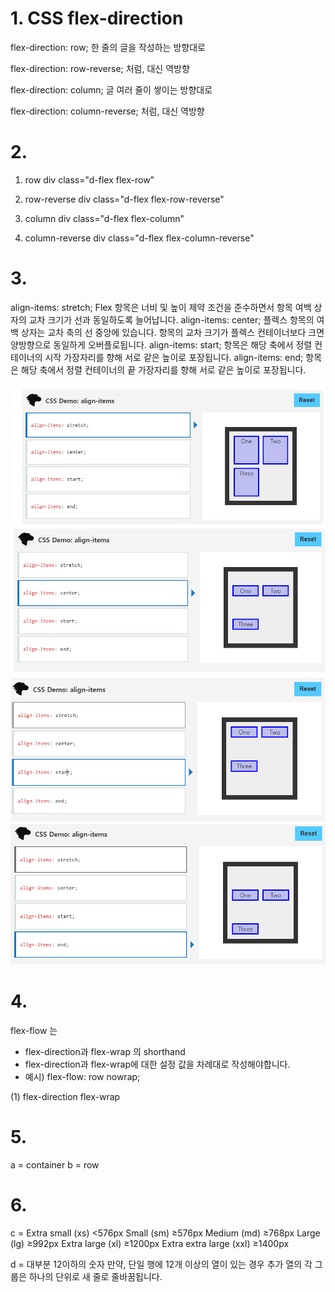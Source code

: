 # 1. CSS flex-direction
flex-direction: row;
한 줄의 글을 작성하는 방향대로

flex-direction: row-reverse;
<row>처럼, 대신 역방향

flex-direction: column;
글 여러 줄이 쌓이는 방향대로

flex-direction: column-reverse;
<column>처럼, 대신 역방향



# 2.
1) row
div class="d-flex flex-row"

2) row-reverse
div class="d-flex flex-row-reverse"

3) column
div class="d-flex flex-column"

4) column-reverse
div class="d-flex flex-column-reverse"


# 3.
align-items: stretch;
Flex 항목은 너비 및 높이 제약 조건을 준수하면서 항목 여백 상자의 교차 크기가 선과 동일하도록 늘어납니다.
align-items: center;
플렉스 항목의 여백 상자는 교차 축의 선 중앙에 있습니다. 항목의 교차 크기가 플렉스 컨테이너보다 크면 양방향으로 동일하게 오버플로됩니다.
align-items: start;
항목은 해당 축에서 정렬 컨테이너의 시작 가장자리를 향해 서로 같은 높이로 포장됩니다.
align-items: end;
항목은 해당 축에서 정렬 컨테이너의 끝 가장자리를 향해 서로 같은 높이로 포장됩니다.

![image-20220208134502457](homework.assets/image-20220208134502457.png)![image-20220208134529254](homework.assets/image-20220208134529254.png)![image-20220208134615878](homework.assets/image-20220208134615878.png)![image-20220208134629561](homework.assets/image-20220208134629561.png)



# 4.
flex-flow 는 
 - flex-direction과 flex-wrap 의 shorthand
 - flex-direction과 flex-wrap에 대한 설정 값을 차례대로 작성해야합니다.
 - 예시) flex-flow: row nowrap;

 (1) flex-direction flex-wrap



# 5.
a = container
b = row



# 6.
c = 
Extra small (xs) <576px
Small (sm) ≥576px
Medium (md) ≥768px
Large (lg) ≥992px
Extra large (xl) ≥1200px
Extra extra large (xxl) ≥1400px

d = 
대부분 12이하의 숫자
만약, 단일 행에 12개 이상의 열이 있는 경우 추가 열의 각 그룹은 하나의 단위로 새 줄로 줄바꿈됩니다.